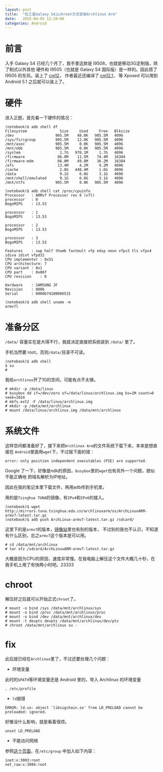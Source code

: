 ```yaml
---
layout: post
title:  "在三星Galaxy S4上chroot方式安装Archlinux Arm"
date:   2015-04-05 12:20:00
categories: Android
---
```


# 前言
入手 Galaxy S4 已经几个月了，我手里这款是 I9508，也就是移动3G定制版，除了制式以外其他
硬件和 I9505（也就是 Galaxy S4 国际版）是一样的。因此搭了 I9505 的东风，装上了
[cm12](http://forum.xda-developers.com/galaxy-s4/i9505-orig-develop/rom-cyanogenmod-12-t2943934)，
作者最近还编译了
[cm12.1](http://forum.xda-developers.com/galaxy-s4/i9505-orig-develop/exclusive-antaresone-alucard24-s-t3066696)，
等 Xposed 可以用到 Android 5.1 之后就可以装上了。

# 硬件
进入正题，首先看一下硬件的情况：

```
(notebook)$ adb shell df
Filesystem               Size     Used     Free   Blksize
/dev                   905.5M    48.0K   905.5M   4096
/sys/fs/cgroup         905.5M    12.0K   905.5M   4096
/mnt/asec              905.5M     0.0K   905.5M   4096
/mnt/obb               905.5M     0.0K   905.5M   4096
/system                  2.7G   970.1M     1.7G   4096
/firmware               86.0M    11.5M    74.4M   16384
/firmware-mdm           86.0M    49.8M    36.2M   16384
/efs                    13.4M     4.2M     9.2M   4096
/cache                   2.0G   448.4M     1.6G   4096
/data                    9.1G     6.0G     3.1G   4096
/mnt/shell/emulated      9.1G     6.0G     3.1G   4096
/mnt/ntfs              905.5M     0.0K   905.5M   4096
```

```
(notebook)$ adb shell cat /proc/cpuinfo
Processor	: ARMv7 Processor rev 0 (v7l)
processor	: 0
BogoMIPS	: 13.53

processor	: 1
BogoMIPS	: 13.53

processor	: 2
BogoMIPS	: 13.53

processor	: 3
BogoMIPS	: 13.53

Features	: swp half thumb fastmult vfp edsp neon vfpv3 tls vfpv4 idiva idivt vfpd32 
CPU implementer	: 0x51
CPU architecture: 7
CPU variant	: 0x1
CPU part	: 0x06f
CPU revision	: 0

Hardware	: SAMSUNG JF
Revision	: 000b
Serial		: 0000b74100006515
```

```
(notebook)$ adb shell uname -m
armv7l
```

# 准备分区

`/data/` 容量实在是大得不行，我就决定直接把系统装到 `/data/` 里了。

手机当然要 root，否则`/data/`目录不可读。

```
(notebook)$ adb shell
$ su
#
```

我给`archlinux`开了1G的空间，可能有点不太够。

```
# mkdir -p /data/linux
# busybox dd if=/dev/zero of=/data/linux/archlinux.img bs=1M count=0 seek=1024
# mkfs.ext2 -F /data/linux/archlinux.img
# mkdir -p /data/mnt/archlinux
# mount /data/linux/archlinux.img /data/mnt/archlinux
```

# 系统文件

这样空间都准备好了，接下来把`Archlinux Arm`的文件系统下载下来，本来是想直接在
`Android`里面用`wget`下，不过报下面的错：

```
error: only position independent executables (PIE) are supported.
```

Google 了一下，好像是ndk的原因，`busybox`里的`wget`也有另外一个问题，貌似不能正确地
把域名解析为IP地址。

因此在我的笔记本里下载文件，再用adb传到手机里。

用的是`Tsinghua TUNA`的镜像，有`IPv4`和`IPv6`的接入。

```
(notebook)$ wget http://mirrors.tuna.tsinghua.edu.cn/archlinuxarm/os/ArchLinuxARM-armv7-latest.tar.gz
(notebook)$ adb push ArchLinux-armv7-latest.tar.gz /sdcard/
```

这里下的是`armv7`的版本，[镜像站](http://mirrors.tuna.tsinghua.edu.cn/archlinuxarm/os/)里也有别的版本，
不过别的我也不认识，不知道有什么区别，总之`armv7`这个版本是可以用。

```
# cd /data/mnt/archlinux
# tar xfz /sdcard/ArchLinuxARM-armv7-latest.tar.gz
```

大概是因为CPU的原因，速度非常慢。在我电脑上解压这个文件大概几十秒，在我手机上用了有快两小时吧。23333

# chroot

解压好之后就可以开始正式`chroot`了。

```
# mount -o bind /sys /data/mnt/archlinux/sys
# mount -o bind /proc /data/mnt/archlinux/proc
# mount -o bind /dev /data/mnt/archlinux/dev
# mount -t devpts devpts /data/mnt/archlinux/dev/pts
# chroot /data/mnt/archlinux su -
```

# fix

此后就已经在`Archlinux`里了，不过还要处理几个问题：

* 环境变量

此时的`$PATH`等环境变量还是 Android 里的，导入 Archlinux 的环境变量
```
. /etc/profile
```

* `ld`报错

```
ERROR: ld.so: object 'libsigchain.so' from LD_PRELOAD cannot be preloaded: ignored.
```

好像没什么影响，就是看着很烦。

```
unset LD_PRELOAD
```

* 不能访问网络

参照[这个页面](http://archlinuxarm.org/forum/viewtopic.php?f=9&t=4611)，在`/etc/group`
中加入如下内容：

```
inet:x:3003:root
net_raw:x:3004:root
```
